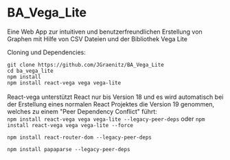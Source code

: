 # BA_Vega_Lite
Eine Web App zur intuitiven und benutzerfreundlichen Erstellung von Graphen mit Hilfe von CSV Dateien und der Bibliothek Vega Lite

Cloning und Dependencies:

`git clone https://github.com/JGraenitz/BA_Vega_Lite` <br>
`cd ba_vega_lite` <br>
`npm install` <br>
`npm install react-vega vega vega-lite` <br> <br>
React-vega unterstützt React nur bis Version 18 und es wird automatisch bei der Erstellung eines normalen React Projektes die Version 19 genommen, welches zu einem "Peer Dependency Conflict" führt: <br>
`npm install react-vega vega vega-lite --legacy-peer-deps` oder `npm install react-vega vega vega-lite --force`<br>

`npm install react-router-dom --legacy-peer-deps` <br>

`npm install papaparse --legacy-peer-deps` <br>
